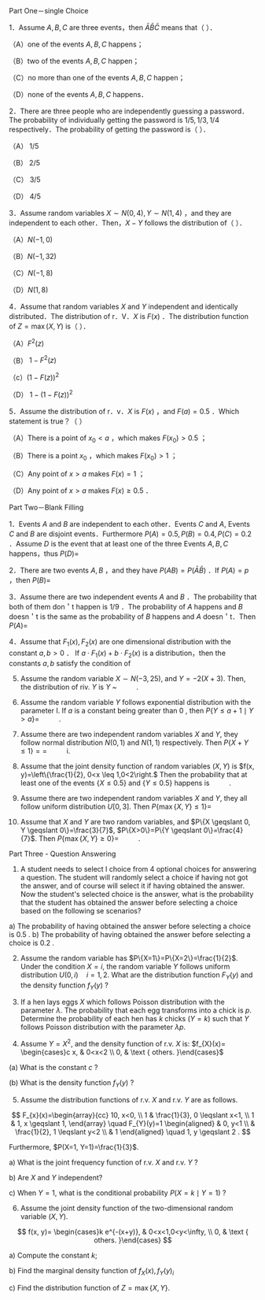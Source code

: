 Part One－single Choice

1．Assume $A, B, C$ are three events，then $\bar{A} \bar{B} \bar{C}$ means that（ ）．

（A）one of the events $A, B, C$ happens；

（B）two of the events $A, B, C$ happen；

（C）no more than one of the events $A, B, C$ happen；

（D）none of the events $A, B, C$ happens．

2．There are three people who are independently guessing a password．The probability of individually getting the password is $1 / 5,1 / 3,1 / 4$ respectively．The probability of getting the password is（ ）．

（A） $1 / 5$

（B） $2 / 5$

（C） $3 / 5$

（D） $4 / 5$

3．Assume random variables $X \sim N(0,4), Y \sim N(1,4)$ ，and they are independent to each other．Then，$X-Y$ follows the distribution of（ ）．

（A）$N(-1,0)$

（B）$N(-1,32)$

（C）$N(-1,8)$

（D）$N(1,8)$

4．Assume that random variables $X$ and $Y$ independent and identically distributed．The distribution of r．V．$X$ is $F(x)$ ．The distribution function of $Z=\max (X, Y)$ is（ ）．

（A）$F^{2}(z)$

（B） $1-F^{2}(z)$

（c）$(1-F(z))^{2}$

（D） $1-(1-F(z))^{2}$

5．Assume the distribution of r．v．$X$ is $F(x)$ ，and $F(a)=0.5$ ．Which statement is true？（ ）

（A）There is a point of $x_{0}<a$ ，which makes $F\left(x_{0}\right)>0.5$ ；

（B）There is a point $x_{0}$ ，which makes $F\left(x_{0}\right)>1$ ；

（C）Any point of $x>a$ makes $F(x)=1$ ；

（D）Any point of $x>a$ makes $F(x) \geq 0.5$ ．

Part Two－Blank Filling

1．Events $A$ and $B$ are independent to each other．Events $C$ and $A$, Events $C$ and $B$ are disjoint events．Furthermore $P(A)=0.5, P(B)=0.4, P(C)=0.2$ ．Assume $D$ is the event that at least one of the three Events $A, B, C$ happens，thus $P(D)=$ $\qquad$

2．There are two events $A, B$ ，and they have $P(A B)=P(\bar{A} \bar{B})$ ．If $P(A)=p$ ，then $P(B)=$ $\qquad$

3．Assume there are two independent events $A$ and $B$ ．The probability that both of them don＇t happen is $1 / 9$ ．The probability of $A$ happens and $B$ doesn＇t is the same as the probability of $B$ happens and $A$ doesn＇t．Then $P(A)=$ $\qquad$

4．Assume that $F_{1}(x), F_{2}(x)$ are one dimensional distribution with the constant $a, b>0$ ． If $a \cdot F_{1}(x)+b \cdot F_{2}(x)$ is a distribution，then the constants $a, b$ satisfy the condition of $\qquad$

5. Assume the random variable $X \sim N(-3,25)$, and $Y=-2(X+3)$. Then, the distribution of riv. $Y$ is $Y$ ~ $\qquad$ .

6. Assume the random variable $Y$ follows exponential distribution with the parameter I. If $a$ is a constant being greater than 0 , then $P\{Y \leqslant a+1 \mid Y>a\}=$ $\qquad$ .

7. Assume there are two independent random variables $X$ and $Y$, they follow normal distribution $N(0,1)$ and $N(1,1)$ respectively. Then $P\{X+Y \leqslant 1\}==$ $\qquad$ i.

8. Assume that the joint density function of random variables $(X, Y)$ is $f(x, y)=\left\{\frac{1}{2}, 0<x \leq 1,0<2\right.$ Then the probability that at least one of the events $\{X \leq 0.5\}$ and $\{Y \leq 0.5\}$ happens is $\qquad$ .

9. Assume there are two independent random variables $X$ and $Y$, they all follow uniform distribution $U[0,3]$. Then $P\{\max \{X, Y\} \leq 1\}=$ $\qquad$

10. Assume that $X$ and $Y$ are two random variables, and $P\{X \geqslant 0, Y \geqslant 0\}=\frac{3}{7}$, $P\{X>0\}=P\{Y \geqslant 0\}=\frac{4}{7}$. Then $P\{\max \{X, Y\} \geqslant 0\}=$ $\qquad$ .

Part Three - Question Answering

1. A student needs to select I choice from 4 optional choices for answering a question. The student will randomly select a choice if having not got the answer, and of course will select it if having obtained the answer. Now the student's selected choice is the answer, what is the probability that the student has obtained the answer before selecting a choice based on the following se scenarios?

a) The probability of having obtained the answer before selecting a choice is 0.5 . b) The probability of having obtained the answer before selecting a choice is 0.2 .

2. Assume the random variable has $P\{X=1\}=P\{X=2\}=\frac{1}{2}$. Under the condition $X=i$, the random variable $Y$ follows uniform distribution $U(0, i) \quad i=1,2$. What are the distribution function $F_{Y}(y)$ and the density function $f_{Y}(y)$ ?

3. If a hen lays eggs $X$ which follows Poisson distribution with the parameter $\lambda$. The probability that each egg transforms into a chick is $p$. Determine the probability of each hen has $k$ chicks $(Y=k)$ such that $Y$ follows Poisson distribution with the parameter $\lambda p$.

4. Assume $Y=X^{2}$, and the density function of r.v. $X$ is: $f_{X}(x)= \begin{cases}c x, & 0<x<2 \\ 0, & \text { others. }\end{cases}$

(a) What is the constant $c$ ?

(b) What is the density function $f_{Y}(y)$ ?

5. Assume the distribution functions of r.v. $X$ and r.v. $Y$ are as follows.

$$
F_{x}(x)=\begin{array}{cc}
10, x<0, \\
1 & \frac{1}{3}, 0 \leqslant x<1, \\
1 & 1, x \geqslant 1,
\end{array} \quad F_{Y}(y)=1 \begin{aligned}
& 0, y<1 \\
& \frac{1}{2}, 1 \leqslant y<2 \\
& 1
\end{aligned} \quad 1, y \geqslant 2 .
$$

Furthermore, $P(X=1, Y=1)=\frac{1}{3}$.

a) What is the joint frequency function of r.v. $X$ and r.v. $Y$ ?

b) Are $X$ and $Y$ independent?

c) When $Y=1$, what is the conditional probability $P(X=k \mid Y=1)$ ?

6. Assume the joint density function of the two-dimensional random variable $(X, Y)$.

$$
f(x, y)= \begin{cases}k e^{-(x+y)}, & 0<x<1,0<y<\infty, \\ 0, & \text { others. }\end{cases}
$$

a) Compute the constant $k$;

b) Find the marginal density function of $f_{X}(x), f_{Y}(y)_{i}$

c) Find the distribution function of $Z=\max \{X, Y\}$.

